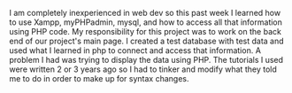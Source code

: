 I am completely inexperienced in web dev so this past week I learned how to use Xampp, myPHPadmin, mysql, and how to access all that information using PHP code. My responsibility for this project was to work on the back end of our project's main page. I created a test database with test data and used what I learned in php to connect and access that information. A problem I had was trying to display the data using PHP. The tutorials I used were written 2 or 3 years ago so I had to tinker and modify what they told me to do in order to make up for syntax changes.